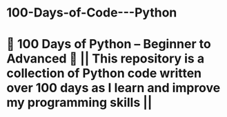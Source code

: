# 100-Days-of-Code---Python
# 💯 100 Days of Python – Beginner to Advanced 🐍 || This repository is a collection of Python code written over 100 days as I learn and improve my programming skills ||
